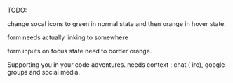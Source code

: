 TODO: 

change socal icons to green in normal state and then orange in hover state.

form needs actually linking to somewhere

form inputs on focus state need to  border orange.

Supporting you in your code adventures. needs context : chat ( irc), google groups and social media.


